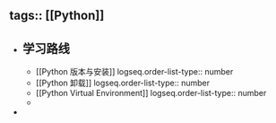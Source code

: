tags:: [[Python]]
---

- ## 学习路线
	- [[Python 版本与安装]]
	  logseq.order-list-type:: number
	- [[Python 卸载]]
	  logseq.order-list-type:: number
	- [[Python Virtual Environment]]
	  logseq.order-list-type:: number
	-
-
